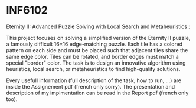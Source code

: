 # INF6102
Eternity II: Advanced Puzzle Solving with Local Search and Metaheuristics :

This project focuses on solving a simplified version of the Eternity II puzzle, a famously difficult 16×16 edge-matching puzzle. Each tile has a colored pattern on each side and must be placed such that adjacent tiles share the same edge color. Tiles can be rotated, and border edges must match a special "border" color. The task is to design an innovative algorithm using heuristics, local search, or metaheuristics to find high-quality solutions. 

Every usefull information (full description of the task, how to run, ...) are inside the Assignement pdf (french only sorry). The presentation and description of my implmentation can be read in the Report pdf (french only too).
